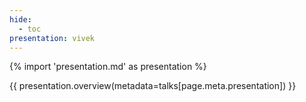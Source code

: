 ```yaml
---
hide:
  - toc
presentation: vivek
---
```


{% import 'presentation.md' as presentation %}

{{ presentation.overview(metadata=talks[page.meta.presentation]) }}

